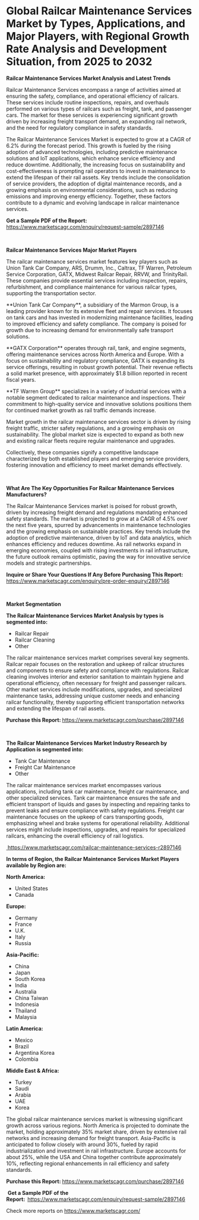 <p><h1>Global Railcar Maintenance Services Market by Types, Applications, and Major Players, with Regional Growth Rate Analysis and Development Situation, from 2025 to 2032</h1></p><p><strong>Railcar Maintenance Services Market Analysis and Latest Trends</strong></p>
<p><p>Railcar Maintenance Services encompass a range of activities aimed at ensuring the safety, compliance, and operational efficiency of railcars. These services include routine inspections, repairs, and overhauls performed on various types of railcars such as freight, tank, and passenger cars. The market for these services is experiencing significant growth driven by increasing freight transport demand, an expanding rail network, and the need for regulatory compliance in safety standards.</p><p>The Railcar Maintenance Services Market is expected to grow at a CAGR of 6.2% during the forecast period. This growth is fueled by the rising adoption of advanced technologies, including predictive maintenance solutions and IoT applications, which enhance service efficiency and reduce downtime. Additionally, the increasing focus on sustainability and cost-effectiveness is prompting rail operators to invest in maintenance to extend the lifespan of their rail assets. Key trends include the consolidation of service providers, the adoption of digital maintenance records, and a growing emphasis on environmental considerations, such as reducing emissions and improving energy efficiency. Together, these factors contribute to a dynamic and evolving landscape in railcar maintenance services.</p></p>
<p><strong>Get a Sample PDF of the Report:&nbsp;</strong> <a href="https://www.marketscagr.com/enquiry/request-sample/2897146?utm_campaign=3452&utm_medium=2&utm_source=Github&utm_content=ia&utm_term=15032025&utm_id=railcar-maintenance-services">https://www.marketscagr.com/enquiry/request-sample/2897146</a></p>
<p>&nbsp;</p>
<p><strong>Railcar Maintenance Services Major Market Players</strong></p>
<p><p>The railcar maintenance services market features key players such as Union Tank Car Company, ARS, Drumm, Inc., Caltrax, TF Warren, Petroleum Service Corporation, GATX, Midwest Railcar Repair, RRVW, and TrinityRail. These companies provide essential services including inspection, repairs, refurbishment, and compliance maintenance for various railcar types, supporting the transportation sector.</p><p>**Union Tank Car Company**, a subsidiary of the Marmon Group, is a leading provider known for its extensive fleet and repair services. It focuses on tank cars and has invested in modernizing maintenance facilities, leading to improved efficiency and safety compliance. The company is poised for growth due to increasing demand for environmentally safe transport solutions.</p><p>**GATX Corporation** operates through rail, tank, and engine segments, offering maintenance services across North America and Europe. With a focus on sustainability and regulatory compliance, GATX is expanding its service offerings, resulting in robust growth potential. Their revenue reflects a solid market presence, with approximately $1.8 billion reported in recent fiscal years.</p><p>**TF Warren Group** specializes in a variety of industrial services with a notable segment dedicated to railcar maintenance and inspections. Their commitment to high-quality service and innovative solutions positions them for continued market growth as rail traffic demands increase.</p><p>Market growth in the railcar maintenance services sector is driven by rising freight traffic, stricter safety regulations, and a growing emphasis on sustainability. The global market size is expected to expand as both new and existing railcar fleets require regular maintenance and upgrades.</p><p>Collectively, these companies signify a competitive landscape characterized by both established players and emerging service providers, fostering innovation and efficiency to meet market demands effectively.</p></p>
<p>&nbsp;</p>
<p><strong>What Are The Key Opportunities For Railcar Maintenance Services Manufacturers?</strong></p>
<p><p>The Railcar Maintenance Services market is poised for robust growth, driven by increasing freight demand and regulations mandating enhanced safety standards. The market is projected to grow at a CAGR of 4.5% over the next five years, spurred by advancements in maintenance technologies and the growing emphasis on sustainable practices. Key trends include the adoption of predictive maintenance, driven by IoT and data analytics, which enhances efficiency and reduces downtime. As rail networks expand in emerging economies, coupled with rising investments in rail infrastructure, the future outlook remains optimistic, paving the way for innovative service models and strategic partnerships.</p></p>
<p><strong>Inquire or Share Your Questions If Any Before Purchasing This Report:</strong> <a href="https://www.marketscagr.com/enquiry/pre-order-enquiry/2897146?utm_campaign=3452&utm_medium=2&utm_source=Github&utm_content=ia&utm_term=15032025&utm_id=railcar-maintenance-services">https://www.marketscagr.com/enquiry/pre-order-enquiry/2897146</a></p>
<p>&nbsp;</p>
<p><strong>Market Segmentation</strong></p>
<p><strong>The Railcar Maintenance Services Market Analysis by types is segmented into:</strong></p>
<p><ul><li>Railcar Repair</li><li>Railcar Cleaning</li><li>Other</li></ul></p>
<p><p>The railcar maintenance services market comprises several key segments. Railcar repair focuses on the restoration and upkeep of railcar structures and components to ensure safety and compliance with regulations. Railcar cleaning involves interior and exterior sanitation to maintain hygiene and operational efficiency, often necessary for freight and passenger railcars. Other market services include modifications, upgrades, and specialized maintenance tasks, addressing unique customer needs and enhancing railcar functionality, thereby supporting efficient transportation networks and extending the lifespan of rail assets.</p></p>
<p><strong>Purchase this Report:&nbsp;</strong><a href="https://www.marketscagr.com/purchase/2897146?utm_campaign=3452&utm_medium=2&utm_source=Github&utm_content=ia&utm_term=15032025&utm_id=railcar-maintenance-services">https://www.marketscagr.com/purchase/2897146</a></p>
<p>&nbsp;</p>
<p><strong>The Railcar Maintenance Services Market Industry Research by Application is segmented into:</strong></p>
<p><ul><li>Tank Car Maintenance</li><li>Freight Car Maintenance</li><li>Other</li></ul></p>
<p><p>The railcar maintenance services market encompasses various applications, including tank car maintenance, freight car maintenance, and other specialized services. Tank car maintenance ensures the safe and efficient transport of liquids and gases by inspecting and repairing tanks to prevent leaks and ensure compliance with safety regulations. Freight car maintenance focuses on the upkeep of cars transporting goods, emphasizing wheel and brake systems for operational reliability. Additional services might include inspections, upgrades, and repairs for specialized railcars, enhancing the overall efficiency of rail logistics.</p></p>
<p><a href="https://www.marketscagr.com/railcar-maintenance-services-r2897146?utm_campaign=3452&utm_medium=2&utm_source=Github&utm_content=ia&utm_term=15032025&utm_id=railcar-maintenance-services">&nbsp;https://www.marketscagr.com/railcar-maintenance-services-r2897146</a></p>
<p><strong>In terms of Region, the Railcar Maintenance Services Market Players available by Region are:</strong></p>
<p>
    <p> <strong> North America: </strong>
        <ul>
            <li>United States</li>
            <li>Canada</li>
        </ul>
        </p> 
    <p> <strong> Europe: </strong>
        <ul>
            <li>Germany</li>
            <li>France</li>
            <li>U.K.</li>
            <li>Italy</li>
            <li>Russia</li>
        </ul>
        </p> 
    <p> <strong> Asia-Pacific: </strong>
        <ul>
            <li>China</li>
            <li>Japan</li>
            <li>South Korea</li>
            <li>India</li>
            <li>Australia</li>
            <li>China Taiwan</li>
            <li>Indonesia</li>
            <li>Thailand</li>
            <li>Malaysia</li>
        </ul>
        </p> 
    <p> <strong> Latin America: </strong>
        <ul>
            <li>Mexico</li>
            <li>Brazil</li>
            <li>Argentina Korea</li>
            <li>Colombia</li>
        </ul>
        </p> 
    <p> <strong> Middle East & Africa: </strong>
        <ul>
            <li>Turkey</li>
            <li>Saudi</li>
            <li>Arabia</li>
            <li>UAE</li>
            <li>Korea</li>
        </ul>
    </p>
    </p>
<p><p>The global railcar maintenance services market is witnessing significant growth across various regions. North America is projected to dominate the market, holding approximately 35% market share, driven by extensive rail networks and increasing demand for freight transport. Asia-Pacific is anticipated to follow closely with around 30%, fueled by rapid industrialization and investment in rail infrastructure. Europe accounts for about 25%, while the USA and China together contribute approximately 10%, reflecting regional enhancements in rail efficiency and safety standards.</p></p>
<p><strong>Purchase this Report: </strong><a href="https://www.marketscagr.com/purchase/2897146?utm_campaign=3452&utm_medium=2&utm_source=Github&utm_content=ia&utm_term=15032025&utm_id=railcar-maintenance-services">https://www.marketscagr.com/purchase/2897146</a></p>
<p>&nbsp;<strong>Get a Sample PDF of the Report:&nbsp;&nbsp;</strong><a href="https://www.marketscagr.com/enquiry/request-sample/2897146?utm_campaign=3452&utm_medium=2&utm_source=Github&utm_content=ia&utm_term=15032025&utm_id=railcar-maintenance-services">https://www.marketscagr.com/enquiry/request-sample/2897146</a></p>
<p><strong></strong></p>
<p>Check more reports on <a href="https://www.marketscagr.com/?utm_campaign=3452&utm_medium=2&utm_source=Github&utm_content=ia&utm_term=15032025&utm_id=railcar-maintenance-services">https://www.marketscagr.com/</a></p>